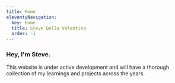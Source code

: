 ```yaml
---
title: Home
eleventyNavigation:
  key: Home
  title: Steve Della Valentina
  order: -1
---
```

### Hey, I'm Steve.

This website is under active development and will have a thorough collection of my learnings and projects across the years.
